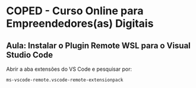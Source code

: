 # COPED - Curso Online para Empreendedores(as) Digitais

## Aula: Instalar o Plugin Remote WSL para o Visual Studio Code

Abrir a aba extensões do VS Code e pesquisar por:
```
ms-vscode-remote.vscode-remote-extensionpack
```
